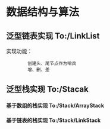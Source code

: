 # 数据结构与算法
## 泛型链表实现 To:/LinkList
   实现功能：
   
            创建头、尾节点作为哨兵
            增、删、差
## 泛型栈实现 To:/Stacak
#### 基于数组的栈实现 To:/Stack/ArrayStack
#### 基于链表的栈实现 To:/Stack/LinkStack
   
